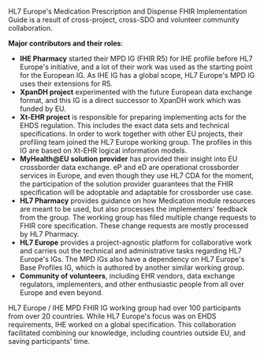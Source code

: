 HL7 Europe's Medication Prescription and Dispense FHIR Implementation Guide is a result of cross-project, cross-SDO and volunteer community collaboration.  

**Major contributors and their roles**:  
- **IHE Pharmacy** started their MPD IG (FHIR R5) for IHE profile before HL7 Europe's initiative, and a lot of their work was used as the starting point for the European IG. As IHE IG has a global scope, HL7 Europe's MPD IG uses their extensions for R5.  
- **XpanDH project** experimented with the future European data exchange format, and this IG is a direct successor to XpanDH work which was funded by EU.  
- **Xt-EHR project** is responsible for preparing implementing acts for the EHDS regulation. This includes the exact data sets and technical specifications. In order to work together with other EU projects, their profiling team joined the HL7 Europe working group. The profiles in this IG are based on Xt-EHR logical information models.   
- **MyHealth@EU solution provider** has provided their insight into EU crossborder data exchange. eP and eD are operational crossborder services in Europe, and even though they use HL7 CDA for the moment, the participation of the solution provider guarantees that the FHIR specification will be adoptable and adaptable for crossborder use case.  
- **HL7 Pharmacy** provides guidance on how Medication module resources are meant to be used, but also processes the implementers' feedback from the group. The working group has filed multiple change requests to FHIR core specification. These change requests are mostly processed by HL7 Pharmacy.  
- **HL7 Europe** provides a project-agnostic platform for collaborative work and carries out the technical and administrative tasks regarding HL7 Europe's IGs. The MPD IGs also have a dependency on HL7 Europe's Base Profiles IG, which is authored by another similar working group.  
- **Community of volunteers**, including EHR vendors, data exchange regulators, implementers, and other enthusiastic people from all over Europe and even beyond.  

HL7 Europe / IHE MPD FHIR IG working group had over 100 participants from over 20 countries. While HL7 Europe's focus was on EHDS requirements, IHE worked on a global specification. This collaboration facilitated combining our knowledge, including countries outside EU, and saving participants' time. 
  
   
   




